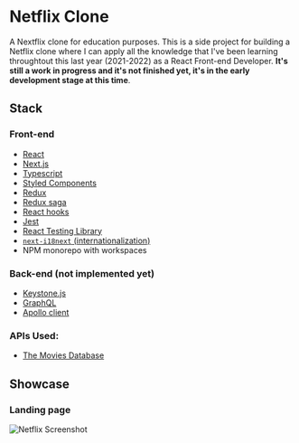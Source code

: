 # Netflix Clone

A Nextflix clone for education purposes. This is a side project for building a
Netflix clone where I can apply all the knowledge that I've been learning
throughtout this last year (2021-2022) as a React Front-end Developer. **It's
still a work in progress and it's not finished yet, it's in the early development
stage at this time**.

## Stack

### Front-end

- [React](https://reactjs.org/)
- [Next.js](nextjs.org/)
- [Typescript](typescriptlang.org/)
- [Styled Components](styled-components.com/)
- [Redux](redux.js.org/)
- [Redux saga](https://redux-saga.js.org/)
- [React hooks](https://reactjs.org/docs/hooks-reference.html#gatsby-focus-wrapper)
- [Jest](https://jestjs.io/)
- [React Testing Library]()
- [`next-i18next` (internationalization)](https://www.npmjs.com/package/next-i18next)
- NPM monorepo with workspaces

### Back-end (not implemented yet)

- [Keystone.js](https://keystonejs.com/)
- [GraphQL](https://graphql.org/)
- [Apollo client](https://www.apollographql.com/)

### APIs Used:

- [The Movies Database](https://www.themoviedb.org/documentation/api)

## Showcase

### Landing page

![Netflix Screenshot](/app/public/images/showcase.gif)
